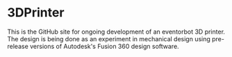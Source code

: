3DPrinter
=========

This is the GitHub site for ongoing development of an eventorbot 3D printer.
The design is being done as an experiment in mechanical design using pre-release versions of Autodesk's Fusion 360 design software.
